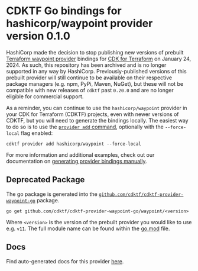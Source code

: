 # CDKTF Go bindings for hashicorp/waypoint provider version 0.1.0

HashiCorp made the decision to stop publishing new versions of prebuilt [Terraform waypoint provider](https://registry.terraform.io/providers/hashicorp/waypoint/0.1.0) bindings for [CDK for Terraform](https://cdk.tf) on January 24, 2024. As such, this repository has been archived and is no longer supported in any way by HashiCorp. Previously-published versions of this prebuilt provider will still continue to be available on their respective package managers (e.g. npm, PyPi, Maven, NuGet), but these will not be compatible with new releases of `cdktf` past `0.20.0` and are no longer eligible for commercial support.

As a reminder, you can continue to use the `hashicorp/waypoint` provider in your CDK for Terraform (CDKTF) projects, even with newer versions of CDKTF, but you will need to generate the bindings locally. The easiest way to do so is to use the [`provider add` command](https://developer.hashicorp.com/terraform/cdktf/cli-reference/commands#provider-add), optionally with the `--force-local` flag enabled:

`cdktf provider add hashicorp/waypoint --force-local`

For more information and additional examples, check out our documentation on [generating provider bindings manually](https://cdk.tf/imports).

## Deprecated Package

The go package is generated into the [`github.com/cdktf/cdktf-provider-waypoint-go`](https://github.com/cdktf/cdktf-provider-waypoint-go) package.

`go get github.com/cdktf/cdktf-provider-waypoint-go/waypoint/<version>`

Where `<version>` is the version of the prebuilt provider you would like to use e.g. `v11`. The full module name can be found
within the [go.mod](https://github.com/cdktf/cdktf-provider-waypoint-go/blob/main/waypoint/go.mod#L1) file.

## Docs

Find auto-generated docs for this provider [here](https://github.com/cdktf/cdktf-provider-waypoint/blob/main/docs/API.go.md).

